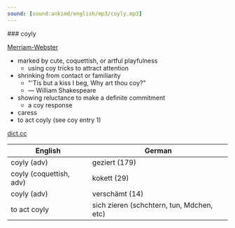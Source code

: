 ```yaml
---
sound: [sound:ankimd/english/mp3/coyly.mp3]
---
```


\### coyly

[Merriam-Webster](https://www.merriam-webster.com/dictionary/coyly)

- marked by cute, coquettish, or artful playfulness
    - using coy tricks to attract attention
- shrinking from contact or familiarity
    - "'Tis but a kiss I beg, Why art thou coy?"
    - — William Shakespeare
- showing reluctance to make a definite commitment
    - a coy response
- caress
- to act coyly (see coy entry 1)

[dict.cc](https://www.dict.cc/coyly)

| English        | German       |
| -------------- | ------------ |
| coyly (adv) | geziert (179) |
| coyly (coquettish, adv) | kokett (29) |
| coyly (adv) | verschämt (14) |
| to act coyly | sich zieren (schchtern, tun, Mdchen, etc) |
